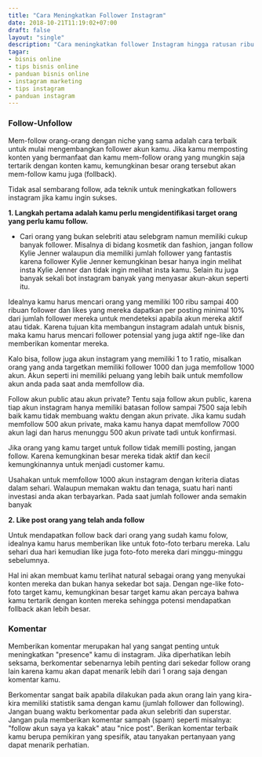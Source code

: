 ```yaml
---
title: "Cara Meningkatkan Follower Instagram"
date: 2018-10-21T11:19:02+07:00
draft: false
layout: "single"
description: "Cara meningkatkan follower Instagram hingga ratusan ribu secara cepat, tepat dan mudah. Tanpa biaya"
tagar: 
- bisnis online
- tips bisnis online
- panduan bisnis online
- instagram marketing
- tips instagram
- panduan instagram
---
```


### Follow-Unfollow

Mem-follow orang-orang dengan niche yang sama adalah cara terbaik untuk mulai mengembangkan follower akun kamu. Jika kamu memposting konten yang bermanfaat dan kamu mem-follow orang yang mungkin saja tertarik dengan konten kamu, kemungkinan besar orang tersebut akan mem-follow kamu juga (follback).

Tidak asal sembarang follow, ada teknik untuk meningkatkan followers instagram jika kamu ingin sukses.

**1. Langkah pertama adalah kamu perlu mengidentifikasi target orang yang perlu kamu follow.**

- Cari orang yang bukan selebriti atau selebgram namun memiliki cukup banyak follower. Misalnya di bidang kosmetik dan fashion, jangan follow Kylie Jenner walaupun dia memiliki jumlah follower yang fantastis karena follower Kylie Jenner kemungkinan besar hanya ingin melihat insta Kylie Jenner dan tidak ingin melihat insta kamu. Selain itu juga banyak sekali bot instagram banyak yang menyasar akun-akun seperti itu.

Idealnya kamu harus mencari orang yang memiliki 100 ribu sampai 400 ribuan follower dan likes yang mereka dapatkan per posting minimal 10% dari jumlah follower mereka untuk mendeteksi apabila akun mereka aktif atau tidak. Karena tujuan kita membangun instagram adalah untuk bisnis, maka kamu harus mencari follower potensial yang juga aktif nge-like dan memberikan komentar mereka. 

Kalo bisa, follow juga akun instagram yang memiliki 1 to 1 ratio, misalkan orang yang anda targetkan memiliki follower 1000 dan juga memfollow 1000 akun. Akun seperti ini memiliki peluang yang lebih baik untuk memfollow akun anda pada saat anda memfollow dia.

Follow akun public atau akun private? Tentu saja follow akun public, karena tiap akun instagram hanya memiliki batasan follow sampai 7500 saja lebih baik kamu tidak membuang waktu dengan akun private. Jika kamu sudah memfollow 500 akun private, maka  kamu hanya dapat memfollow 7000 akun lagi dan harus menunggu 500 akun private tadi untuk konfirmasi. 

Jika orang yang kamu target untuk follow tidak memilli posting, jangan follow. Karena kemungkinan besar mereka tidak aktif dan kecil kemungkinannya untuk menjadi customer kamu.

Usahakan untuk memfollow 1000 akun instagram dengan kriteria diatas dalam sehari. Walaupun memakan waktu dan tenaga, suatu hari nanti investasi anda akan terbayarkan. Pada saat jumlah follower anda semakin banyak

**2. Like post orang yang telah anda follow**

Untuk mendapatkan follow back dari orang yang sudah kamu folow, idealnya kamu harus memberikan like untuk foto-foto terbaru mereka. Lalu sehari dua hari kemudian like juga foto-foto mereka dari minggu-minggu sebelumnya.

Hal ini akan membuat kamu terlihat natural sebagai orang yang menyukai konten mereka dan bukan hanya sekedar bot saja. Dengan nge-like foto-foto target kamu, kemungkinan besar target kamu akan percaya bahwa kamu tertarik dengan konten mereka sehingga potensi mendapatkan follback akan lebih besar.

### Komentar

Memberikan komentar merupakan hal yang sangat penting untuk meningkatkan "presence" kamu di instagram. Jika diperhatikan lebih seksama, berkomentar sebenarnya lebih penting dari sekedar follow orang lain karena kamu akan dapat menarik lebih dari 1 orang saja dengan komentar kamu.

Berkomentar sangat baik apabila dilakukan pada akun orang lain yang kira-kira memiliki statistik sama dengan kamu (jumlah follower dan following). Jangan buang waktu berkomentar pada akun selebriti dan superstar. Jangan pula memberikan komentar sampah (spam) seperti misalnya: "follow akun saya ya kakak" atau "nice post". Berikan komentar terbaik kamu berupa pemikiran yang spesifik, atau tanyakan pertanyaan yang dapat menarik perhatian.



